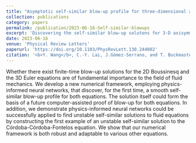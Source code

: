 ```yaml
---
title: "Asymptotic self-similar blow-up profile for three-dimensional axisymmetric Euler equations using neural networks"
collection: publications
category: papers
permalink: /publication/2023-06-16-Self-similar-blowups
excerpt: 'Discovering the self-similar blow-up solutons for 3-D axisymmetric Euler equations using physics-informed neural networks'
date: 2023-06-16
venue: 'Physical Review Letters'
paperurl: 'https://doi.org/10.1103/PhysRevLett.130.244002'
citation: '<b>Y. Wang</b>, C.-Y. Lai, J.Gómez-Serrano, and T. Buckmaster. (2023). &quot;Asymptotic self-similar blow-up profile for three-dimensional axisymmetric Euler equations using neural networks.&quot; <i>Physical Review Letters</i>, <b>130</b>, 244002.'
---
```


Whether there exist finite-time blow-up solutions for the 2D Boussinesq and the 3D Euler equations are of fundamental importance to the field of fluid mechanics. We develop a new numerical framework, employing physics-informed neural networks, that discover, for the first time, a smooth self-similar blow-up profile for both equations. The solution itself could form the basis of a future computer-assisted proof of blow-up for both equations. In addition, we demonstrate physics-informed neural networks could be successfully applied to find unstable self-similar solutions to fluid equations by constructing the first example of an unstable self-similar solution to the Córdoba-Córdoba-Fontelos equation. We show that our numerical framework is both robust and adaptable to various other equations.
